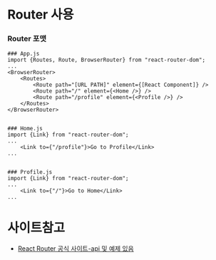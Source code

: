 # Router 사용
### Router 포맷
```react
### App.js
import {Routes, Route, BrowserRouter} from "react-router-dom";
...
<BrowserRouter>
    <Routes>
        <Route path="[URL PATH]" element={[React Component]} />
        <Route path="/" element={<Home />} />
        <Route path="/profile" element={<Profile />} />
    </Routes>
</BrowserRouter>


### Home.js
import {Link} from "react-router-dom";
...
    <Link to={"/profile"}>Go to Profile</Link>
...
 
 
### Profile.js
import {Link} from "react-router-dom";
...
    <Link to={"/"}>Go to Home</Link>
...
```

# 사이트참고
* [React Router 공식 사이트-api 및 예제 있음](https://reactrouter.com/docs/en/v6/getting-started/installation)
